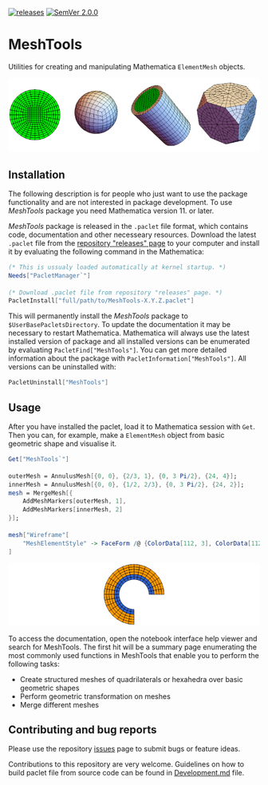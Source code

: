 [![releases](https://img.shields.io/github/release-pre/c3m-labs/MeshTools.svg)](https://github.com/c3m-labs/MeshTools/releases)
[![SemVer 2.0.0](http://img.shields.io/badge/SemVer-2.0.0-brightgreen.svg)](http://semver.org/spec/v2.0.0.html)

# MeshTools
Utilities for creating and manipulating Mathematica `ElementMesh` objects. 

![example1](Images/ExampleMeshes.png)


## Installation

The following description is for people who just want to use the package functionality and 
are not interested in package development. 
To use _MeshTools_ package you need Mathematica version 11. or later.

_MeshTools_ package is released in the `.paclet` file format, which contains code, 
documentation and other necesseary resources. 
Download the latest `.paclet` file from the [repository "releases" page](https://github.com/c3m-labs/MeshTools/releases) 
to your computer and install it by evaluating the following command in the Mathematica:

```mathematica
(* This is ussualy loaded automatically at kernel startup. *)
Needs["PacletManager`"] 

(* Download .paclet file from repository "releases" page. *)
PacletInstall["full/path/to/MeshTools-X.Y.Z.paclet"] 
```

This will permanently install the _MeshTools_ package to `$UserBasePacletsDirectory`. 
To update the documentation it may be necessary to restart Mathematica. 
Mathematica will always use the latest installed version of package and all installed versions 
can be enumerated by evaluating `PacletFind["MeshTools"]`.
You can get more detailed information about the package with `PacletInformation["MeshTools"]`.
All versions can be uninstalled with:

```mathematica
PacletUninstall["MeshTools"]
```



## Usage

After you have installed the paclet, load it to Mathematica session with `Get`. 
Then you can, for example, make a `ElementMesh` object from basic geometric shape and visualise it.

```mathematica
Get["MeshTools`"]
    
outerMesh = AnnulusMesh[{0, 0}, {2/3, 1}, {0, 3 Pi/2}, {24, 4}];
innerMesh = AnnulusMesh[{0, 0}, {1/2, 2/3}, {0, 3 Pi/2}, {24, 2}];
mesh = MergeMesh[{
    AddMeshMarkers[outerMesh, 1],
    AddMeshMarkers[innerMesh, 2]
}];

mesh["Wireframe"[
    "MeshElementStyle" -> FaceForm /@ {ColorData[112, 3], ColorData[112, 2]}]
]
```
    
![screenshot](Images/DoubleAnnulus.png )

To access the documentation, open the notebook interface help viewer and search for MeshTools. 
The first hit will be a summary page enumerating the most commonly used functions in MeshTools that enable you to perform the following tasks:

* Create structured meshes of quadrilaterals or hexahedra over basic geometric shapes
* Perform geometric transformation on meshes 
* Merge different meshes


## Contributing and bug reports

Please use the repository [issues](https://github.com/c3m-labs/MeshTools/issues) page to submit bugs or feature ideas. 

Contributions to this repository are very welcome. 
Guidelines on how to build paclet file from source code can be found in [Development.md]( Development.md ) file.

